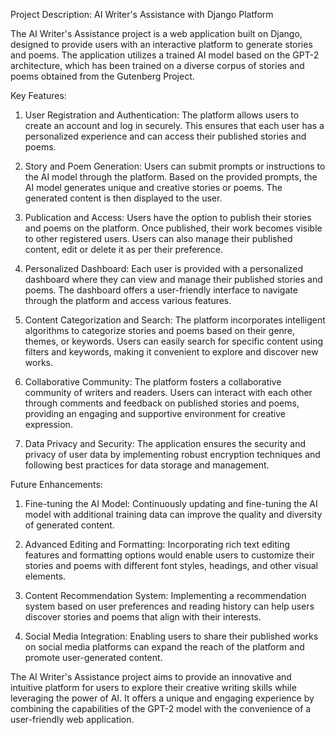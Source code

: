 Project Description: AI Writer's Assistance with Django Platform

The AI Writer's Assistance project is a web application built on Django, designed to provide users with an interactive platform to generate stories and poems. The application utilizes a trained AI model based on the GPT-2 architecture, which has been trained on a diverse corpus of stories and poems obtained from the Gutenberg Project.

Key Features:
1. User Registration and Authentication: The platform allows users to create an account and log in securely. This ensures that each user has a personalized experience and can access their published stories and poems.

2. Story and Poem Generation: Users can submit prompts or instructions to the AI model through the platform. Based on the provided prompts, the AI model generates unique and creative stories or poems. The generated content is then displayed to the user.

3. Publication and Access: Users have the option to publish their stories and poems on the platform. Once published, their work becomes visible to other registered users. Users can also manage their published content, edit or delete it as per their preference.

4. Personalized Dashboard: Each user is provided with a personalized dashboard where they can view and manage their published stories and poems. The dashboard offers a user-friendly interface to navigate through the platform and access various features.

5. Content Categorization and Search: The platform incorporates intelligent algorithms to categorize stories and poems based on their genre, themes, or keywords. Users can easily search for specific content using filters and keywords, making it convenient to explore and discover new works.

6. Collaborative Community: The platform fosters a collaborative community of writers and readers. Users can interact with each other through comments and feedback on published stories and poems, providing an engaging and supportive environment for creative expression.

7. Data Privacy and Security: The application ensures the security and privacy of user data by implementing robust encryption techniques and following best practices for data storage and management.

Future Enhancements:
1. Fine-tuning the AI Model: Continuously updating and fine-tuning the AI model with additional training data can improve the quality and diversity of generated content.

2. Advanced Editing and Formatting: Incorporating rich text editing features and formatting options would enable users to customize their stories and poems with different font styles, headings, and other visual elements.

3. Content Recommendation System: Implementing a recommendation system based on user preferences and reading history can help users discover stories and poems that align with their interests.

4. Social Media Integration: Enabling users to share their published works on social media platforms can expand the reach of the platform and promote user-generated content.

The AI Writer's Assistance project aims to provide an innovative and intuitive platform for users to explore their creative writing skills while leveraging the power of AI. It offers a unique and engaging experience by combining the capabilities of the GPT-2 model with the convenience of a user-friendly web application.
